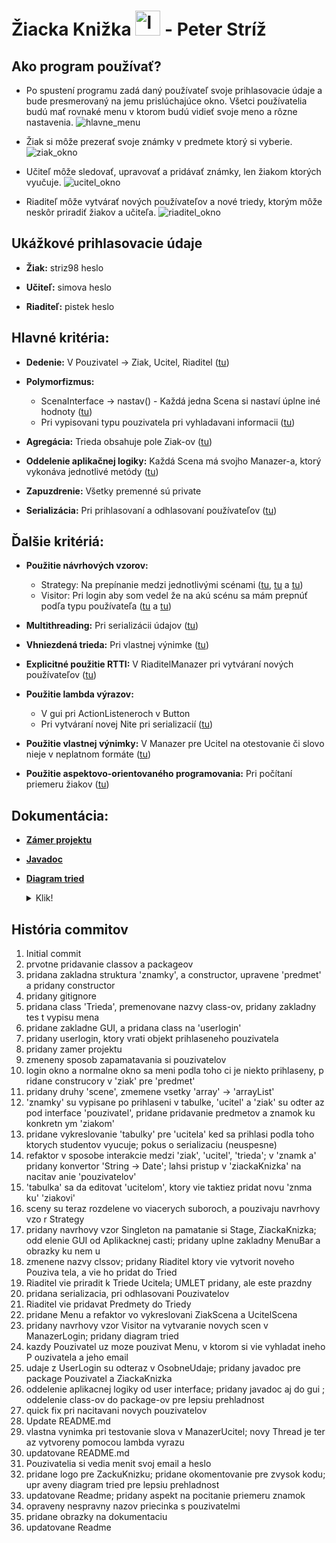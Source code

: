 # Žiacka Knižka <img src="../master/obrazky/logo.png" alt="logo" width="40"/> - Peter Stríž

## Ako program používať?
- Po spustení programu zadá daný používateľ svoje prihlasovacie údaje a bude presmerovaný na jemu prislúchajúce okno. Všetci používatelia budú mať rovnaké menu v ktorom budú vidieť svoje meno a rôzne nastavenia. ![hlavne_menu](../master/obrazky/Hlavne_menu.png)

- Žiak si môže prezerať svoje známky v predmete ktorý si vyberie. ![ziak_okno](../master/obrazky/ziak_okno.png)

- Učiteľ môže sledovať, upravovať a pridávať známky, len žiakom ktorých vyučuje. ![ucitel_okno](../master/obrazky/ucitel_okno.PNG)

- Riaditeľ môže vytvárať nových používateľov a nové triedy, ktorým môže neskôr priradiť žiakov a učiteľa. ![riaditel_okno](../master/obrazky/riaditel_okno.PNG)

## Ukážkové prihlasovacie údaje
* **Žiak:** striz98 heslo

* **Učiteľ:** simova heslo

* **Riaditeľ:** pistek heslo

## Hlavné kritéria:
* **Dedenie:** V Pouzivatel -> Ziak, Ucitel, Riaditel ([tu](../master/src/pouzivatelia/Ziak.java#L20))

* **Polymorfizmus:** 
	* ScenaInterface -> nastav() - Každá jedna Scena si nastaví úplne iné hodnoty ([tu](../master/src/guiAplikacnaLogika/Scena.java#L26))
	* Pri vypisovani typu pouzivatela pri vyhladavani informacii ([tu](..master/src/gui/DefaultHodnoty.java#L221))
	
* **Agregácia:** Trieda obsahuje pole Ziak-ov ([tu](../master/src/udaje/Trieda.java#L21))

* **Oddelenie aplikačnej logiky:** Každá Scena má svojho Manazer-a, ktorý vykonáva jednotlivé metódy ([tu](../master/src/guiAplikacnaLogika/ManazerLogin.java))

* **Zapuzdrenie:** Všetky premenné sú private

* **Serializácia:** Pri prihlasovaní a odhlasovaní používateľov ([tu](../master/src/udaje/ZiackaKnizkaSingleton.java#L49-L89))

## Ďalšie kritériá:
* **Použitie návrhových vzorov:** 
  * Strategy: Na prepínanie medzi jednotlivými scénami ([tu](../master/src/guiAplikacnaLogika/ManazerLogin.java#L38-L40), [tu](../master/src/guiAplikacnaLogika/Scena.java#L13-L29) a [tu](../master/src/gui/ScenaUcitelHlavna.java#L49-L60))
  * Visitor: Pri login aby som vedel že na akú scénu sa mám prepnúť podľa typu používateľa ([tu](../master/src/guiAplikacnaLogika/ManazerLogin.java#L27-L54) a [tu](../master/src/pouzivatelia/Ziak.java#L103-L105))

* **Multithreading:** Pri serializácii údajov ([tu](../master/src/udaje/ZiackaKnizkaSingleton.java#L50-L61))

* **Vhniezdená trieda:** Pri vlastnej výnimke ([tu](../master/src/guiAplikacnaLogika/ManazerUcitel.java#L28-L32))

* **Explicitné použitie RTTI:** V RiaditelManazer pri vytváraní nových používateľov ([tu](../master/src/guiAplikacnaLogika/ManazerRiaditel.java#L48-L62))

* **Použitie lambda výrazov:** 
  * V gui pri ActionListeneroch v Button 
  * Pri vytváraní novej Nite pri serializacií  ([tu](../master/src/udaje/ZiackaKnizkaSingleton.java#L50-L61))

* **Použitie vlastnej výnimky:** V Manazer pre Ucitel na otestovanie či slovo nieje v neplatnom formáte ([tu](../master/src/guiAplikacnaLogika/ManazerUcitel.java#L28-#L44))

* **Použitie aspektovo-orientovaného programovania:** Pri počítaní priemeru žiakov ([tu](../master/src/aspekt/PocitaniePriemeru.java))
 
## Dokumentácia:
* [**Zámer projektu**](../master/Zamer%20PeterStriz%20Projekt%20ZiackaKnizka.pdf)

* [**Javadoc**](../master/doc/index.html)

* [**Diagram tried**](../master/Schema.uxf) <details> <summary>Klik!</summary> <img src="../master/obrazky/schema.png" alt="schema"/> </details>

## História commitov
1. Initial commit
2. prvotne pridavanie classov a packageov
3. pridana zakladna struktura 'znamky', a constructor, upravene 'predmet' a pridany constructor
4. pridany gitignore
5. pridana class 'Trieda', premenovane nazvy class-ov, pridany zakladny tes
t vypisu mena 
6. pridane zakladne GUI, a pridana class na 'userlogin'
7. pridany userlogin, ktory vrati objekt prihlaseneho pouzivatela
8. pridany zamer projektu
9. zmeneny sposob zapamatavania si pouzivatelov
10. login okno a normalne okno sa meni podla toho ci je niekto prihlaseny, p
ridane construcory v 'ziak' pre 'predmet'
11. pridany druhy 'scene', zmemene vsetky 'array' -> 'arrayList'
12. 'znamky' su vypisane po prihlaseni v tabulke, 'ucitel' a 'ziak' su odter
az pod interface 'pouzivatel', pridane pridavanie predmetov a znamok ku konkretn
ym 'ziakom'
13. pridane vykreslovanie 'tabulky' pre 'ucitela' ked sa prihlasi podla toho
 ktorych studentov vyucuje; pokus o serializaciu (neuspesne)
14. refaktor v sposobe interakcie medzi 'ziak', 'ucitel', 'trieda'; v 'znamk
a' pridany konvertor 'String -> Date'; lahsi pristup v 'ziackaKnizka' na nacitav
anie 'pouzivatelov'
15. 'tabulka' sa da editovat 'ucitelom', ktory vie taktiez pridat novu 'znma
ku' 'ziakovi'
16. sceny su teraz rozdelene vo viacerych suboroch, a pouzivaju navrhovy vzo
r Strategy
17. pridany navrhovy vzor Singleton na pamatanie si Stage, ZiackaKnizka; odd
elenie GUI od Aplikacknej casti; pridany uplne zakladny MenuBar a obrazky ku nem
u
18. zmenene nazvy clssov; pridany Riaditel ktory vie vytvorit noveho Pouziva
tela, a vie ho pridat do Tried
19. Riaditel vie priradit k Triede Ucitela; UMLET pridany, ale este prazdny
20. pridana serializacia, pri odhlasovani Pouzivatelov
21. Riaditel vie pridavat Predmety do Triedy
22. pridane Menu a refaktor vo vykreslovani ZiakScena a UcitelScena
23. pridany navrhovy vzor Visitor na vytvaranie novych scen v ManazerLogin; 
pridany diagram tried
24. kazdy Pouzivatel uz moze pouzivat Menu, v ktorom si vie vyhladat ineho P
ouzivatela a jeho email
25. udaje z UserLogin su odteraz v OsobneUdaje; pridany javadoc pre package 
Pouzivatel a ZiackaKnizka
26. oddelenie aplikacnej logiky od user interface; pridany javadoc aj do gui
; oddelenie class-ov do package-ov pre lepsiu prehladnost
27. quick fix pri nacitavani novych pouzivatelov
28. Update README.md
29. vlastna vynimka pri testovanie slova v ManazerUcitel; novy Thread je ter
az vytvoreny pomocou lambda vyrazu
30. updatovane README.md
31. Pouzivatelia si vedia menit svoj email a heslo
32. pridane logo pre ZackuKnizku; pridane okomentovanie pre zvysok kodu; upr
aveny diagram tried pre lepsiu prehladnost
33. updatovane Readme; pridany aspekt na pocitanie priemeru znamok
34. opraveny nespravny nazov priecinka s pouzivatelmi
35. pridane obrazky na dokumentaciu
36. updatovane Readme
